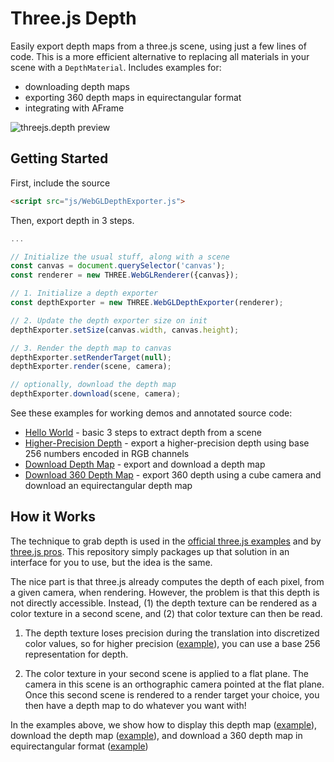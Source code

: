 # Three.js Depth

Easily export depth maps from a three.js scene, using just a few lines of code. This is a more efficient alternative to replacing all materials in your scene with a `DepthMaterial`. Includes examples for:

- downloading depth maps
- exporting 360 depth maps in equirectangular format
- integrating with AFrame

![threejs.depth preview](https://user-images.githubusercontent.com/2068077/153713671-65a207a5-2e73-4db2-b7dd-d6f1a9c15093.jpg)

## Getting Started

First, include the source

```html
<script src="js/WebGLDepthExporter.js">
```

Then, export depth in 3 steps.

```javascript
...

// Initialize the usual stuff, along with a scene
const canvas = document.querySelector('canvas');
const renderer = new THREE.WebGLRenderer({canvas});

// 1. Initialize a depth exporter
const depthExporter = new THREE.WebGLDepthExporter(renderer);

// 2. Update the depth exporter size on init
depthExporter.setSize(canvas.width, canvas.height);

// 3. Render the depth map to canvas
depthExporter.setRenderTarget(null);
depthExporter.render(scene, camera);

// optionally, download the depth map
depthExporter.download(scene, camera);
```

See these examples for working demos and annotated source code:

- [Hello World](http://alvinwan.com/threejsdepth/examples/helloworld.html) - basic 3 steps to extract depth from a scene
- [Higher-Precision Depth](http://alvinwan.com/threejsdepth/examples/precision.html) - export a higher-precision depth using base 256 numbers encoded in RGB channels
- [Download Depth Map](http://alvinwan.com/threejs.depth/examples/export.html) - export and download a depth map
- [Download 360 Depth Map](http://alvinwan.com/threejsdepth/examples/export360.html) - export 360 depth using a cube camera and download an equirectangular depth map

## How it Works

The technique to grab depth is used in the [official three.js examples](https://threejs.org/examples/?q=depth#webgl_depth_texture) and by [three.js pros](https://stackoverflow.com/a/58946651/4855984). This repository simply packages up that solution in an interface for you to use, but the idea is the same. 

The nice part is that three.js already computes the depth of each pixel, from a given camera, when rendering. However, the problem is that this depth is not directly accessible. Instead, (1) the depth texture can be rendered as a color texture in a second scene, and (2) that color texture can then be read.

1. The depth texture loses precision during the translation into discretized color values, so for higher precision ([example](http://alvinwan.com/threejsdepth/examples/precision.html)), you can use a base 256 representation for depth.

2. The color texture in your second scene is applied to a flat plane. The camera in this scene is an orthographic camera pointed at the flat plane. Once this second scene is rendered to a render target your choice, you then have a depth map to do whatever you want with!

In the examples above, we show how to display this depth map ([example](http://alvinwan.com/threejsdepth/examples/helloworld.html)), download the depth map ([example](http://alvinwan.com/threejsdepth/examples/export.html)), and download a 360 depth map in equirectangular format ([example](http://alvinwan.com/threejsdepth/examples/export360.html))

